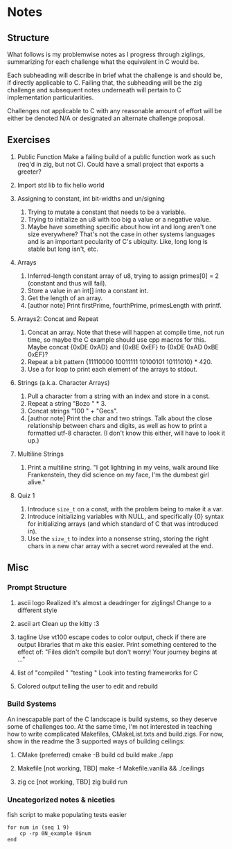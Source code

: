 # Notes

## Structure
What follows is my problemwise notes as I progress through ziglings, summarizing
for each challenge what the equivalent in C would be.  

Each subheading will describe in brief what the challenge is and should be,
if directly applicable to C. Failing that, the subheading will be the zig
challenge and subsequent notes underneath will pertain to C
implementation particularities.   

Challenges not applicable to C with any reasonable amount of effort will be
either be denoted N/A or designated an alternate challenge proposal.

## Exercises

1. Public Function
Make a failing build of a public function work as such (req'd in zig, but not C).
Could have a small project that exports a greeter?

2. Import std lib to fix hello world

3. Assigning to constant, int bit-widths and un/signing
    1. Trying to mutate a constant that needs to be a variable. 
    2. Trying to initialize an u8 with too big a value or a negative value.
    3. Maybe have something specific about how int and long aren't one size
    everywhere? That's not the case in other systems languages and is an
    important pecularity of C's ubiquity. Like, long long is stable but long
    isn't, etc.

4. Arrays
    1. Inferred-length constant array of u8, trying to assign primes[0] = 2 
    (constant and thus will fail). 
    2. Store a value in an int[] into a constant int. 
    3. Get the length of an array.
    4. [author note] Print firstPrime, fourthPrime, primesLength with printf.

5. Arrays2: Concat and Repeat
    1. Concat an array. Note that these will happen at compile time,
    not run time, so maybe the C example should use cpp macros for this.
    Maybe concat {0xDE 0xAD} and {0xBE 0xEF} to {0xDE 0xAD 0xBE 0xEF}?
    2. Repeat a bit pattern {11110000 10011111 10100101 10111010} * 420.
    3. Use a for loop to print each element of the arrays to stdout.

6. Strings (a.k.a. Character Arrays)
    1. Pull a character from a string with an index and store in a const. 
    2. Repeat a string "Bozo " * 3.
    3. Concat strings "100 " + "Gecs".
    4. [author note] Print the char and two strings. Talk about the
    close relationship between chars and digits, as well as how to print a
    formatted utf-8 character. (I don't know this either, will have to look it
    up.)

7. Multiline Strings
    1. Print a multiline string.
    "I got lightning in my veins,
     walk around like Frankenstein,
     they did science on my face,
     I'm the dumbest girl alive."

8. Quiz 1
    1. Introduce `size_t` on a const, with the problem being to make it a var.
    2. Introduce initializing variables with NULL, and specifically {0} syntax
    for initializing arrays (and which standard of C that was introduced in).
    3. Use the `size_t` to index into a nonsense string, storing the right
    chars in a new char array with a secret word revealed at the end.
    

























## Misc

### Prompt Structure
1. ascii logo
Realized it's almost a deadringer for ziglings! Change to a different style

2. ascii art
Clean up the kitty :3

3. tagline
Use vt100 escape codes to color output, check if there are output libraries that m
ake this easier. Print something centered to the effect of:
"Files didn't compile but don't worry! Your journey begins at <filename>..."

4. list of "compiled <file>" "testing <file>"
Look into testing frameworks for C

5. Colored output telling the user to edit <next broken file> and rebuild

### Build Systems
An inescapable part of the C landscape is build systems, so they deserve some of
challenges too. At the same time, I'm not interested in teaching how to write
complicated Makefiles, CMakeList.txts and build.zigs. For now, show in the
readme the 3 supported ways of building ceilings:

1. CMake (preferred)
cmake -B build
cd build
make
./app

2. Makefile [not working, TBD]
make -f Makefile.vanilla && ./ceilings

3. zig cc [not working, TBD]
zig build run

### Uncategorized notes & niceties
fish script to make populating tests easier
```fish
for num in (seq 1 9)
    cp -rp 0N_example 0$num
end
```

